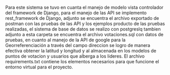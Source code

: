 Para este sistema se tuvo en cuanta el manejo de modelo vista controlador del framework de Django,
para el manejo de las API se implemento rest_framework de Django, adjunto se encuentra el archivo exportado
de postman con las pruebas de las API y los ejemplos producto de las pruebas realizadas, el sistema de base de datos se realizo con postgreslq tambien adjunto a esta carpeta se encuentra el archivo votaciones.sql con
datos de pruebas, en cuanto al manejo de la API de google para la Georreferenciación a través del campo direccion se logro de manera efectiva obtener la latitud y longitud y al almacenada en los modelos de puntos de votacion y usuarios que alberga a los lideres. El archivo requirements.txt contiene los elementos necesarios para que funcione el entorno virtual para el proyecto.
